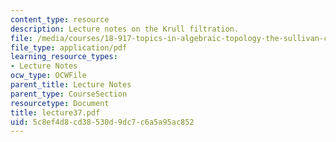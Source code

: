 ```yaml
---
content_type: resource
description: Lecture notes on the Krull filtration.
file: /media/courses/18-917-topics-in-algebraic-topology-the-sullivan-conjecture-fall-2007/5c8ef4d8cd38530d9dc7c6a5a95ac852_lecture37.pdf
file_type: application/pdf
learning_resource_types:
- Lecture Notes
ocw_type: OCWFile
parent_title: Lecture Notes
parent_type: CourseSection
resourcetype: Document
title: lecture37.pdf
uid: 5c8ef4d8-cd38-530d-9dc7-c6a5a95ac852
---
```

